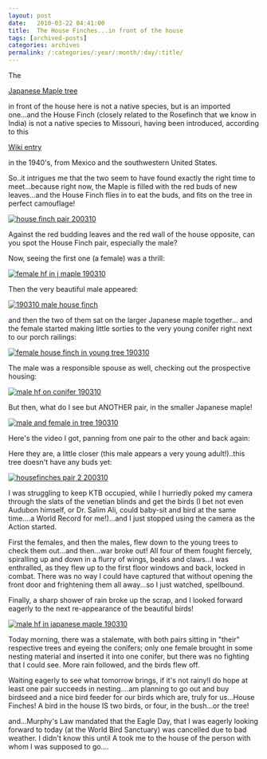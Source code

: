 ```yaml
---
layout: post
date:	2010-03-22 04:41:00
title:  The House Finches...in front of the house
tags: [archived-posts]
categories: archives
permalink: /:categories/:year/:month/:day/:title/
---
```

The 

<a href="http://en.wikipedia.org/wiki/Acer_palmatum"> Japanese Maple tree </a>

in front of the house here is not a native species, but is an imported one...and the House Finch (closely related to the Rosefinch that we know in India) is not a native species to Missouri, having been introduced, according to this

<a href="http://en.wikipedia.org/wiki/House_Finch"> Wiki entry </a>

in the 1940's, from Mexico and the southwestern United States.

So..it intrigues me that the two seem to have found exactly the right time to meet...because right now, the Maple is filled with the red buds of new leaves...and the House Finch flies in to eat the buds, and fits on the tree in perfect camouflage!


<a href="http://s967.photobucket.com/albums/ae160/pedoral/?action=view&amp;current=IMG_2811.jpg" target="_blank"><img src="http://i967.photobucket.com/albums/ae160/pedoral/IMG_2811.jpg" border="0" alt="house finch pair 200310"></a>

Against the red budding leaves and the red wall of the house opposite, can you spot the House Finch pair, especially the male?

<lj-cut text="House Finches...War for a Home">

Now, seeing the first one (a female) was a thrill:

<a href="http://s967.photobucket.com/albums/ae160/pedoral/?action=view&amp;current=IMG_2711.jpg" target="_blank"><img src="http://i967.photobucket.com/albums/ae160/pedoral/IMG_2711.jpg" border="0" alt="female hf in j maple 190310"></a>

Then the very beautiful male appeared:

<a href="http://s967.photobucket.com/albums/ae160/pedoral/?action=view&amp;current=IMG_2722.jpg" target="_blank"><img src="http://i967.photobucket.com/albums/ae160/pedoral/IMG_2722.jpg" border="0" alt="190310 male house finch"></a>

and then the two of them sat on the larger Japanese maple together... and the female started making little sorties to the very young conifer right next to our porch railings:


<a href="http://s967.photobucket.com/albums/ae160/pedoral/?action=view&amp;current=IMG_2724.jpg" target="_blank"><img src="http://i967.photobucket.com/albums/ae160/pedoral/IMG_2724.jpg" border="0" alt="female house finch in young tree 190310"></a>

The male was a responsible spouse as well, checking out the prospective housing:


<a href="http://s967.photobucket.com/albums/ae160/pedoral/?action=view&amp;current=IMG_2736.jpg" target="_blank"><img src="http://i967.photobucket.com/albums/ae160/pedoral/IMG_2736.jpg" border="0" alt="male hf on conifer 190310"></a>


<lj-embed id="257"/>


But then, what do I see but ANOTHER pair, in the smaller Japanese maple!

<a href="http://s967.photobucket.com/albums/ae160/pedoral/?action=view&amp;current=IMG_2728.jpg" target="_blank"><img src="http://i967.photobucket.com/albums/ae160/pedoral/IMG_2728.jpg" border="0" alt="male and female in tree 190310"></a>

Here's the video I got, panning from one pair to the other and back again:

<lj-embed id="258"/>



Here they are, a little closer (this male appears a very young adult!)..this tree doesn't have any buds yet:

<a href="http://s967.photobucket.com/albums/ae160/pedoral/?action=view&amp;current=IMG_2800.jpg" target="_blank"><img src="http://i967.photobucket.com/albums/ae160/pedoral/IMG_2800.jpg" border="0" alt="housefinches pair 2 200310"></a>

I was struggling to keep KTB occupied, while I hurriedly poked my camera through the slats of the venetian blinds and get the birds (I bet not even Audubon himself, or Dr. Salim Ali,  could baby-sit and bird at the same time....a World Record for me!)...and I just stopped using the camera as the Action started.

First the females, and then the males, flew down to the young trees to check them out...and  then...war broke out! All four of them fought fiercely, spiralling up and down in a flurry of wings, beaks and claws...I was enthralled, as they flew up to the first floor windows and back, locked in combat. There was no way I could have captured that without opening the front door and frightening them all away...so I just watched, spellbound.

Finally, a sharp shower of rain broke up the scrap, and I looked forward eagerly to the next re-appearance of the beautiful birds!


</lj-cut>


<a href="http://s967.photobucket.com/albums/ae160/pedoral/?action=view&amp;current=IMG_2723.jpg" target="_blank"><img src="http://i967.photobucket.com/albums/ae160/pedoral/IMG_2723.jpg" border="0" alt="male hf in japanese maple 190310"></a>

Today morning, there was a stalemate, with both pairs sitting in "their" respective trees and eyeing the conifers; only one female brought in some nesting material and inserted it into one conifer, but there was no fighting that I could see. More rain followed, and the birds flew off.

Waiting eagerly to see what tomorrow brings, if it's not rainy!I do hope at least one pair succeeds in nesting....am planning to go out and buy birdseed and a nice bird feeder for our birds which are, truly for us...House Finches! A bird in the house IS two birds, or four, in the bush...or the tree!

and...Murphy's Law mandated that the Eagle Day, that I was eagerly looking forward to today (at the World Bird Sanctuary) was cancelled due to bad weather. I didn't know this until A took me to the house of the person with whom I was supposed to go....
